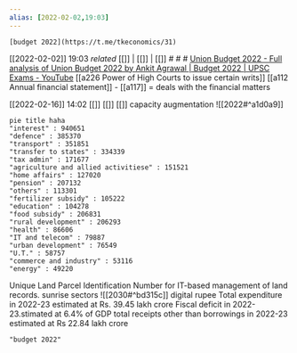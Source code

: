 ```yaml
---
alias: [2022-02-02,19:03]
---
```

 ```qrcode
 [budget 2022](https://t.me/tkeconomics/31)
 ```
 
[[2022-02-02]] 19:03 _related_ [[]] | [[]] | [[]] # # #
[Union Budget 2022 - Full analysis of Union Budget 2022 by Ankit Agrawal | Budget 2022 | UPSC Exams - YouTube](https://www.youtube.com/watch?v=DdJ2Px_CPKg)
[[a226 Power of High Courts to issue certain writs]]
[[a112 Annual financial statement]] - [[a117]] = deals with the financial matters

[[2022-02-16]] 14:02 [[]] [[]] [[]]
capacity augmentation
![[2022#^a1d0a9]]

```mermaid
pie title haha
"interest" : 940651
"defence" : 385370
"transport" : 351851
"transfer to states" : 334339
"tax admin" : 171677
"agriculture and allied activitiese" : 151521
"home affairs" : 127020
"pension" : 207132
"others" : 113301
"fertilizer subsidy" : 105222
"education" : 104278
"food subsidy" : 206831
"rural development" : 206293
"health" : 86606
"IT and telecom" : 79887
"urban development" : 76549
"U.T." : 58757
"commerce and industry" : 53116
"energy" : 49220
```




Unique Land Parcel Identification Number for IT-based management of land records.
sunrise sectors
![[2030#^bd315c]]
digital rupee
Total expenditure in 2022-23 estimated at Rs. 39.45 lakh crore
Fiscal deficit in 2022-23.stimated at 6.4% of GDP
total receipts other than borrowings in 2022-23 estimated at Rs 22.84 lakh crore
```query
"budget 2022"
```